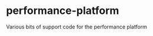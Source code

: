 performance-platform
====================

Various bits of support code for the performance platform
